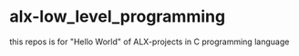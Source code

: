 # alx-low_level_programming
this repos is for "Hello World" of ALX-projects in C programming language
